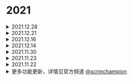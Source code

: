 # 2021

<details>

<summary>2021.12.28</summary>

1️⃣“生成分流链接”支持修改LINE工单主号链接

2️⃣“风控管理”增加“粉丝重复查询”

</details>

<details>

<summary>2021.12.21</summary>

1️⃣“工单管理”增考“分享工单列表”

2️⃣“翻译统计”增加可视化分析图

</details>

<details>

<summary>2021.12.16</summary>

1️⃣“工单明细”增加“释放端口”功能

2️⃣主管端“工单管理”增加“在线数”统计

3️⃣“生成分享海报”支持选择时间段

</details>

<details>

<summary>2021.12.14</summary>

1️⃣“工单管理”增加“设置客服”功能

2️⃣“生成分流链接”短链平台增加“自定义”选项

3️⃣分配模式默认设置仅分配在线账号

</details>

<details>

<summary>2021.11.30</summary>

1️⃣WhatsApp和LINE增加“火山”翻译线路

2️⃣“工单管理”增加“分享链接生成日志”

3️⃣“工单明细”分流链接接入“bitly.com”短链平台

</details>

<details>

<summary>2021.11.23</summary>

1️⃣优化LINE进粉逻辑

2️⃣“分享工单页”增加“纵向排列”功能

3️⃣“粉丝明细”支持按时间段筛选

4️⃣WhatsApp工单增加粉丝“国家”信息

5️⃣“工单管理”支持批量关闭、删除、开启工单

6️⃣“工单明细”支持拖动排序

</details>

<details>

<summary>2021.11.22</summary>

❇️LINE客服系统v3.12.2

1️⃣新增补录上报失败的粉丝

2️⃣翻译线路默认“讯飞”

3️⃣“进粉统计”增加权限管控



❇️WhatsApp客服系统v3.14.2

1️⃣“进粉统计”增加权限管控

</details>

<details>

<summary>更多功能更新，详情见官方频道 <a href="https://t.me/SCRMchampion">@scrmchampion</a> </summary>

SCRM Champion官网：[https://scrmchampion.com/](https://scrmchampion.com/)

SCRM Champion注册：[https://admin.scrmchampion.com/register](https://admin.scrmchampion.com/register)

SCRM Champion登录：[https://admin.scrmchampion.com/login](https://admin.scrmchampion.com/login)

SCRM Champion下载：[https://admin.scrmchampion.com/client-download](https://admin.scrmchampion.com/client-download)

</details>







